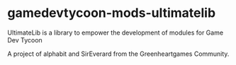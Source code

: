 gamedevtycoon-mods-ultimatelib
==============================

UltimateLib is a library to empower the development of modules for Game Dev Tycoon

A project of alphabit and SirEverard from the Greenheartgames Community.